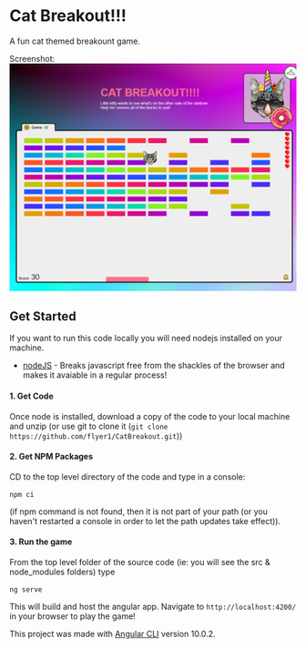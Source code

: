 # Cat Breakout!!!
A fun cat themed breakount game.

Screenshot:
![Game](https://github.com/flyer1/CatBreakout/blob/master/screenshot.png "Game Screenshot")


## Get Started
If you want to run this code locally you will need nodejs installed on your machine.
- [nodeJS](http://nodejs.org/) - Breaks javascript free from the shackles of the browser and makes it avaiable in a regular process!

#### 1. Get Code
Once node is installed, download a copy of the code to your local machine and unzip (or use git to clone it (`git clone https://github.com/flyer1/CatBreakout.git`)) 

#### 2. Get NPM Packages
CD to the top level directory of the code and type in a console:

```
npm ci
```

(if npm command is not found, then it is not part of your path (or you haven't restarted a console in order to let the path updates take effect)).

#### 3. Run the game
From the top level folder of the source code (ie: you will see the src & node_modules folders) type 

```
ng serve
```

This will build and host the angular app.
Navigate to `http://localhost:4200/` in your browser to play the game!


This project was made with [Angular CLI](https://github.com/angular/angular-cli) version 10.0.2.

